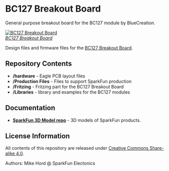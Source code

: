 BC127 Breakout Board
==================

General purpose breakout board for the BC127 module by BlueCreation.

[![BC127 Breakout Board](https://cdn.sparkfun.com/assets/parts/3/8/3/9/09814-01.jpg)  
*BC127 Breakout Board*](https://www.sparkfun.com/products/11927)

Design files and firmware files for the [BC127 Breakout Board](https://www.sparkfun.com/products/11927).

Repository Contents
-------------------

* **/hardware** - Eagle PCB layout files
* **/Production Files** - Files to support SparkFun production
* **/Fritzing** - Fritzing part for the BC127 Breakout Board
* **/Libraries** - library and examples for the BC127 modules

Documentation
--------------
* **[SparkFun 3D Model repo](https://github.com/sparkfun/3D_Models)** - 3D models of SparkFun products.

License Information
-------------------

All contents of this repository are released under [Creative Commons Share-alike 4.0](http://creativecommons.org/licenses/by-sa/4.0/).

Authors: Mike Hord @ SparkFun Electonics
